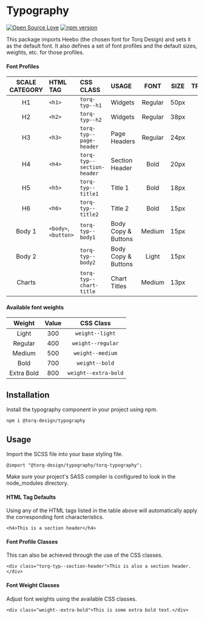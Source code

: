 # Typography

[![Open Source Love](https://badges.frapsoft.com/os/mit/mit.svg?v=102)](https://github.com/ellerbrock/open-source-badge/)
[![npm version](https://badge.fury.io/js/%40torq-design%2Ftypography.svg)](https://badge.fury.io/js/%40torq-design%2Ftypography)

This package imports Heebo (the chosen font for Torq Design) and sets it as the default font.  It also defines a set of font profiles and the default sizes, weights, etc. for those profiles.

#### Font Profiles

| SCALE CATEGORY | HTML TAG             | CSS CLASS                    | USAGE               | FONT    | SIZE | TRACKING | LINE HEIGHT |
| :------------: | :------------------  | :--------------------------  | :-----------------  | :-----: | :--: | :------: | :---------: |
| H1             | `<h1>`               | `torq-typ--h1`               | Widgets             | Regular | 50px | Auto     | Auto        |
| H2             | `<h2>`               | `torq-typ--h2`               | Widgets             | Regular | 38px | Auto     | Auto        |
| H3             | `<h3>`               | `torq-typ--page-header`      | Page Headers        | Regular | 24px | 0        | 35px        |
| H4             | `<h4>`               | `torq-typ--section-header`   | Section Header      | Bold    | 20px | Auto     | 29px        |
| H5             | `<h5>`               | `torq-typ--title1`           | Title 1             | Bold    | 18px | Auto     | 27px        |
| H6             | `<h6>`               | `torq-typ--title2`           | Title 2             | Bold    | 15px | Auto     | 26px        |
| Body 1         | `<body>`, `<button>` | `torq-typ--body1`            | Body Copy & Buttons | Medium  | 15px | 0        | 26px        |
| Body 2         |                      | `torq-typ--body2`            | Body Copy & Buttons | Light   | 15px | 0        | 26px        |
| Charts         |                      | `torq-typ--chart-title`      | Chart Titles        | Medium  | 13px | 0.13px   | 40px        |


#### Available font weights

| Weight     | Value | CSS Class             |
| :--------: | :---: | :-------------------: |
| Light      | 300   | `weight--light`       |
| Regular    | 400   | `weight--regular`     |
| Medium     | 500   | `weight--medium`      |
| Bold       | 700   | `weight--bold`        |
| Extra Bold | 800   | `weight--extra-bold`  |


## Installation
Install the typography component in your project using npm.

```npm i @torq-design/typography```

## Usage

Import the SCSS file into your base styling file.

```@import "@torq-design/typography/torq-typography";```

Make sure your project's SASS compiler is configured to look in the node_modules directory.

#### HTML Tag Defaults

Using any of the HTML tags listed in the table above will automatically apply the corresponding font characteristics.

```<h4>This is a section header</h4>```

#### Font Profile Classes

This can also be achieved through the use of the CSS classes.

```<div class="torq-typ--section-header">This is also a section header.</div>```

#### Font Weight Classes

Adjust font weights using the available CSS classes.

```<div class="weight--extra-bold">This is some extra bold text.</div>```